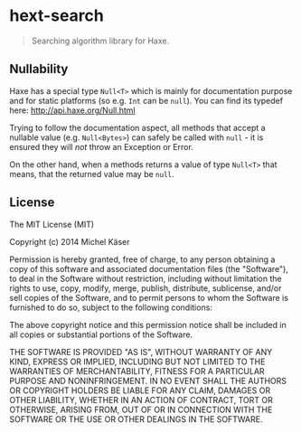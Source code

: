 # hext-search

> Searching algorithm library for Haxe.

## Nullability

Haxe has a special type `Null<T>` which is mainly for documentation purpose and for static platforms (so e.g. `Int` can be `null`). You can find its typedef here: http://api.haxe.org/Null.html

Trying to follow the documentation aspect, all methods that accept a nullable value (e.g. `Null<Bytes>`) can safely be called with `null` - it is ensured they will _not_ throw an Exception or Error.

On the other hand, when a methods returns a value of type `Null<T>` that means, that the returned value may be `null`.

## License

The MIT License (MIT)

Copyright (c) 2014 Michel Käser

Permission is hereby granted, free of charge, to any person obtaining a copy
of this software and associated documentation files (the "Software"), to deal
in the Software without restriction, including without limitation the rights
to use, copy, modify, merge, publish, distribute, sublicense, and/or sell
copies of the Software, and to permit persons to whom the Software is
furnished to do so, subject to the following conditions:

The above copyright notice and this permission notice shall be included in
all copies or substantial portions of the Software.

THE SOFTWARE IS PROVIDED "AS IS", WITHOUT WARRANTY OF ANY KIND, EXPRESS OR
IMPLIED, INCLUDING BUT NOT LIMITED TO THE WARRANTIES OF MERCHANTABILITY,
FITNESS FOR A PARTICULAR PURPOSE AND NONINFRINGEMENT. IN NO EVENT SHALL THE
AUTHORS OR COPYRIGHT HOLDERS BE LIABLE FOR ANY CLAIM, DAMAGES OR OTHER
LIABILITY, WHETHER IN AN ACTION OF CONTRACT, TORT OR OTHERWISE, ARISING FROM,
OUT OF OR IN CONNECTION WITH THE SOFTWARE OR THE USE OR OTHER DEALINGS IN
THE SOFTWARE.



